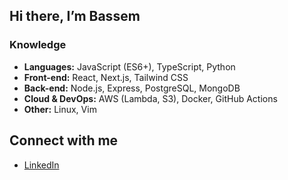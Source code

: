 ## Hi there, I’m Bassem

### Knowledge

- **Languages:** JavaScript (ES6+), TypeScript, Python  
- **Front-end:** React, Next.js, Tailwind CSS  
- **Back-end:** Node.js, Express, PostgreSQL, MongoDB  
- **Cloud & DevOps:** AWS (Lambda, S3), Docker, GitHub Actions  
- **Other:** Linux, Vim

## Connect with me 
- [LinkedIn](https://www.linkedin.com/in/bassem-saeed-7b4a61298/)
  

